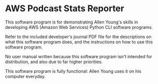 # AWS Podcast Stats Reporter
This software program is for demonstrating Allen Young's skills in developing AWS (Amazon Web Services) Python CLI software programs.

Refer to the included developer's journal PDF file for the descriptions on what this software program does, and the instructions on how to use this software program.

No user manual written because this software program isn't intended for distribution, and also due to far higher priorities.

This software program is fully functional:  Allen Young uses it on his computer everyday.
